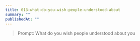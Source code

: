 ```yaml
---
title: 013-what-do-you-wish-people-understood-about
summary: ""
publishedAt: ""
---
```


> Prompt: What do you wish people understood about you

